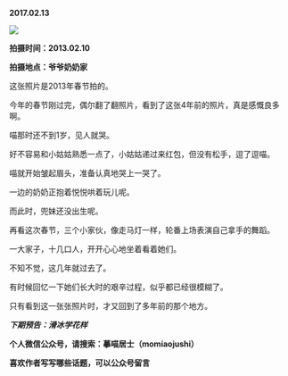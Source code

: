 
          
**2017.02.13**

![](https://mmbiz.qlogo.cn/mmbiz_jpg/uDI3FLln00Y40Nwv3RQBxtgrVibuorha7uYqTpBQ6cDm8GV1yDQsDlMhI6ChzS06ucoia6P2OUBcomce8VrpKAgg/0?wx_fmt=jpeg)


**拍摄时间：2013.02.10**

**拍摄地点：爷爷奶奶家**

这张照片是2013年春节拍的。

今年的春节刚过完，偶尔翻了翻照片，看到了这张4年前的照片，真是感慨良多啊。

喵那时还不到1岁，见人就哭。

好不容易和小姑姑熟悉一点了，小姑姑递过来红包，但没有松手，逗了逗喵。

喵就开始皱起眉头，准备认真地哭上一哭了。

一边的奶奶正抱着悦悦哄着玩儿呢。

而此时，兜妹还没出生呢。

再看这次春节，三个小家伙，像走马灯一样，轮番上场表演自己拿手的舞蹈。

一大家子，十几口人，开开心心地坐着看着她们。

不知不觉，这几年就过去了。

有时候回忆一下她们长大时的艰辛过程，似乎都已经很模糊了。

只有看到这一张张照片时，才又回到了多年前的那个地方。


***下期预告：滑冰学花样***


**个人微信公众号，请搜索：摹喵居士（momiaojushi）**

**喜欢作者写写哪些话题，可以公众号留言**

        